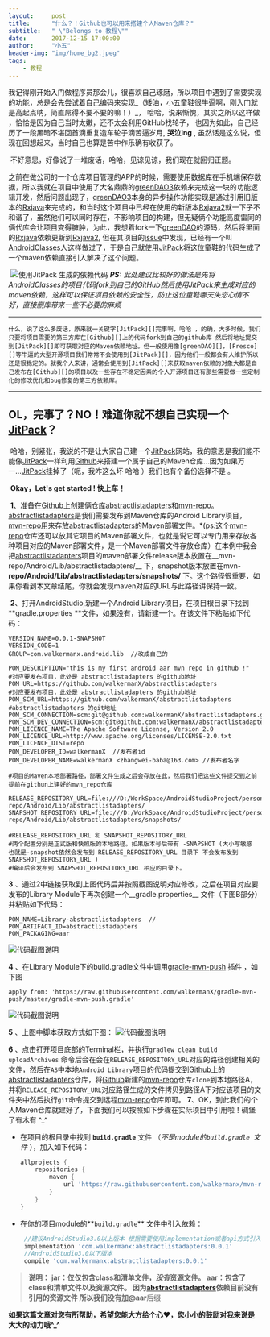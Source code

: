 ```yaml
---
layout:     post
title:      "什么？！Github也可以用来搭建个人Maven仓库？"
subtitle:   " \"Belongs to 教程\""
date:       2017-12-15 17:00:00
author:     "小五"
header-img: "img/home_bg2.jpeg"
tags:
    - 教程
---
```


我记得刚开始入门做程序员那会儿，很喜欢自己琢磨，所以项目中遇到了需要实现的功能，总是会先尝试着自己编码来实现_（矮油，小五童鞋很牛逼啊，刚入门就是高起点呐，简直屌得不要不要的嘛！）_， 哈哈，说来惭愧，其实之所以这样做 ，恰恰是因为自己当时太嫩，还不太会利用GitHub找轮子， 也因为如此，自己经历了一段黑暗不堪回首滴重复造车轮子滴苦逼岁月, __哭泣ing__ , 虽然话是这么说，但现在回想起来，当时自己也算是苦中作乐确有收获了。

​	不好意思，好像说了一堆废话，哈哈，见谅见谅，我们现在就回归正题。

​        之前在做公司的一个仓库项目管理的APP的时候，需要使用数据库在手机端保存数据，所以我就在项目中使用了大名鼎鼎的[greenDAO3][]依赖来完成这一块的功能逻辑开发，然后问题出现了，[greenDAO3][]本身的异步操作功能实现是通过引用旧版本的[Rxjava][]来完成的，和当时这个项目中已经在使用的新版本[Rxjava2][]就一下子不和谐了，虽然他们可以同时存在，不影响项目的构建，但无疑俩个功能高度雷同的俩代库会让项目变得臃肿，为此，我想着fork一下[greenDAO][]的源码，然后将里面的[Rxjava][]依赖更新到[Rxjava2][], 但在其项目的[issue][1]中发现，已经有一个叫[AndroidClasses][]人这样做过了，于是自己就使用[JitPack][]将这位童鞋的代码生成了一个maven依赖直接引入解决了这个问题。

​	![使用JitPack 生成的依赖代码][img01]
 ***PS:***  _此处建议比较好的做法是先将AndroidClasses的项目代码fork到自己的GitHub然后使用JitPack来生成对应的maven依赖，这样可以保证项目依赖的安全性，防止这位童鞋哪天失恋心情不好，直接删库带来一些不必要的麻烦_

---

 	什么，说了这么多废话，原来就一关键字[JitPack][]完事啊，哈哈 ，的确，大多时候，我们只要将项目需要的第三方库在[Github][]上的代码fork到自己的github库 然后将地址提交到[JitPack][]即可获取对应的Maven依赖地址。但一般使用像[greenDAO][]，[Fresco][]等牛逼的大型开源项目我们常常不会使用到[JitPack][]，因为他们一般都会有人维护所以还是很稳定的。就我个人来讲，通常会使用到[JitPack][]来获取maven依赖的对象大都是自己发布在[Github][]的项目以及一些存在不稳定因素的个人开源项目还有那些需要做一些定制化的修改优化和bug修复的第三方依赖库。

------

## **OL，完事了？NO！难道你就不想自己实现一个[JitPack][]？**


​        哈哈，别紧张，我说的不是让大家自己建一个[JitPack][]网站，我的意思是我们能不能像[JitPack][]一样利用[Github][]来搭建一个属于自己的Maven仓库...因为如果万一...[JitPack][]挂掉了（呃，我咋这么坏 哈哈 ）我们也有个备份选择不是 。

​        **Okay，Let's get started ! 快上车！**

​        **1**、准备在[Github][]上创建俩仓库[abstractlistadapters][]和[mvn-repo][]。[abstractlistadapters][]是我们需要发布到Maven仓库的Android Library项目，[mvn-repo][]用来存放[abstractlistadapters][]的Maven部署文件。*(ps:这个[mvn-repo][]仓库还可以放其它项目的Maven部署文件，也就是说它可以专门用来存放各种项目对应的Maven部署文件，是一个Maven部署文件存放仓库）在本例中我会把[abstractlistadapters][]项目的maven部署文件release版本放置在__mvn-repo/Android/Lib/abstractlistadapters/__ 下，snapshot版本放置在mvn-__repo/Android/Lib/abstractlistadapters/snapshots/__ 下。这个路径很重要，如果你看到本文章结尾，你就会发现maven对应的URL与此路径讲保持一致。

​        **2**、打开AndroidStudio,新建一个Android Library项目，在项目根目录下找到**gradle.properties **文件，如果没有，请新建一个。在该文件下粘贴如下代码：
```properties
VERSION_NAME=0.0.1-SNAPSHOT
VERSION_CODE=1
GROUP=com.walkermanx.android.lib  //改成自己的

POM_DESCRIPTION="this is my first android aar mvn repo in github !"
#对应要发布项目，此处是 abstractlistadapters 的github地址
POM_URL=https://github.com/walkermanX/abstractlistadapters    
#对应要发布项目，此处是 abstractlistadapters 的github地址
POM_SCM_URL=https://github.com/walkermanX/abstractlistadapters
#abstractlistadapters 的git地址
POM_SCM_CONNECTION=scm:git@github.com:walkermanX/abstractlistadapters.git
POM_SCM_DEV_CONNECTION=scm:git@github.com:walkermanX/abstractlistadapters.git
POM_LICENCE_NAME=The Apache Software License, Version 2.0
POM_LICENCE_URL=http://www.apache.org/licenses/LICENSE-2.0.txt
POM_LICENCE_DIST=repo
POM_DEVELOPER_ID=walkermanX  //发布者id
POM_DEVELOPER_NAME=walkermanX <zhangwei-baba@163.com> //发布者名字

#项目的Maven本地部署路径，部署文件生成之后会存放在此，然后我们把这些文件提交到之前提前在githun上建好的mvn_repo仓库

RELEASE_REPOSITORY_URL=file:///D:/WorkSpace/AndroidStudioProject/personal_projects/mvn-repo/Android/Lib/abstractlistadapters/
SNAPSHOT_REPOSITORY_URL=file:///D:/WorkSpace/AndroidStudioProject/personal_projects/mvn-repo/Android/Lib/abstractlistadapters/snapshots/

#RELEASE_REPOSITORY_URL 和 SNAPSHOT_REPOSITORY_URL
#两个配置分别是正式版和快照版的本地路径。如果版本号后带有 -SNAPSHOT (大小写敏感  也就是-snapshot依然会发布到 RELEASE_REPOSITORY_URL 目录下 不会发布发到SNAPSHOT_REPOSITORY_URL )
#编译后会发布到 SNAPSHOT_REPOSITORY_URL 相应的目录下。
```

   **3** 、通过2中链接获取到上图代码后并按照截图说明对应修改，之后在项目对应要发布的Library Module下再次创建一个__gradle.properties__ 文件（下图B部分）并粘贴如下代码：

```properties
POM_NAME=Library-abstractlistadapters  //
POM_ARTIFACT_ID=abstractlistadapters
POM_PACKAGING=aar 
```

![代码截图说明][img02]

  **4** 、在Library Module下的build.gradle文件中调用[gradle-mvn-push][] 插件 ，如下图

```properties
apply from: 'https://raw.githubusercontent.com/walkermanX/gradle-mvn-push/master/gradle-mvn-push.gradle'
```

![代码截图说明][img03]

  **5** 、上图中脚本获取方式如下图：
![代码截图说明][img04]

  **6** 、点击打开项目底部的Terminal栏，并执行`gradlew clean build uploadArchives` 命令后会在会在`RELEASE_REPOSITORY_URL`对应的路径创建相关的文件，然后在`AS`中本地`Android Library`项目的代码提交到[Github][]上的[abstractlistadapters][]仓库，将[Github][]新建的[mvn-repo][]仓库`clone`到本地路径A，并将`RELEASE_REPOSITORY_URL`对应路径生成的文件拷贝到路径A下对应该项目的文件夹中然后执行`git`命令提交到远程[mvn-repo][]仓库即可。
  **7**、OK，到此我们的个人Maven仓库就建好了，下面我们可以按照如下步骤在实际项目中引用啦！碉堡了有木有 ^_^
* 在项目的根目录中找到 __`build.gradle`__ 文件 （*不是module的`build.gradle `文件* ），加入如下代码：

   ```groovy
   allprojects {
       repositories {
           maven {
               url 'https://raw.githubusercontent.com/walkermanx/mvn-repo/master/Android/Lib/abstractlistadapters/'
           }
       }
   }
   ```

*  在你的项目module的**`build.gradle`** 文件中引入依赖：

   ```groovy
    //建议AndroidStudio3.0以上版本 根据需要使用implementation或者api方式引入依赖
    implementation 'com.walkermanx:abstractlistadapters:0.0.1'
    //AndroidStudio3.0以下版本
    compile 'com.walkermanx:abstractlistadapters:0.0.1'
   ```


> **说明：**
> **jar：**仅仅包含class和清单文件，***没有***资源文件。
> **aar：**包含了class和清单文件以及**资源文件**。
> 因为[abstractlistadapters][]依赖目前没有引用的资源文件 所以我们没有加**@aar**后缀



**如果这篇文章对您有所帮助，希望您能大方给个心♥，您小小的鼓励对我来说是大大的动力哦\^_\^**  





[1]: https://github.com/greenrobot/greenDAO/issues/520
[2]: https://github.com/greenrobot/greenDAO	"greenDAO"

[Github]:https://github.com/  "Github"
[greenDAO]:https://github.com/greenrobot/greenDAO	"greenDAO"
[greenDAO3]:https://github.com/greenrobot/greenDAO	"greenDAO"
[Rxjava]:https://github.com/ReactiveX/RxJava "Rxjava"

[Rxjava2]:https://github.com/ReactiveX/RxJava "Rxjava"
[AndroidClasses]: https://github.com/AndroidClasses/greenDAO/tree/rxjava2-de  "greenDao with Rxjava2"
[JitPack]:https://jitpack.io/ "JitPack"
[Fresco]:https://github.com/facebook/fresco "Fresco"
[mvn-repo]:https://github.com/walkermanX/mvn-repo/tree/master/Android/Lib/abstractlistadapters  "mvn-repo"
[abstractlistadapters]:https://github.com/walkermanX/abstractlistadapters "abstractlistadapters"
[gradle-mvn-push]:https://github.com/walkermanX/gradle-mvn-push "gradle-mvn-push"
[img01]:http://upload-images.jianshu.io/upload_images/2378059-42d622a6f626b598.png?imageMogr2/auto-orient/strip%7CimageView2/2/w/700  "使用JitPack 生成的依赖代码"
[img02]:http://upload-images.jianshu.io/upload_images/2378059-114e94244985f092.png?imageMogr2/auto-orient/strip%7CimageView2/2/w/1240   "代码截图说明"
[img03]:http://upload-images.jianshu.io/upload_images/2378059-1c51d49df4f63263.png?imageMogr2/auto-orient/strip%7CimageView2/2/w/1240   "代码截图说明"
[img04]:http://upload-images.jianshu.io/upload_images/2378059-a7a39bc286383ff7.png?imageMogr2/auto-orient/strip%7CimageView2/2/w/1240  "图中脚本获取方式"



